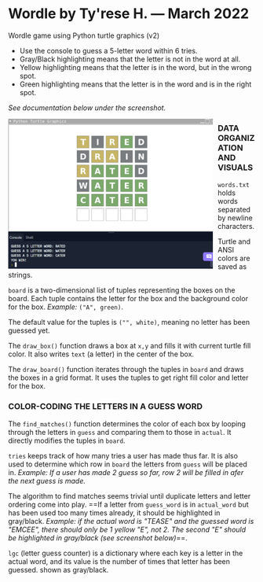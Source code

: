 # Wordle by Ty'rese H. — March 2022

Wordle game using Python turtle graphics (v2)

* Use the console to guess a 5-letter word within 6 tries.
* Gray/Black highlighting means that the letter is not in the word at all.
* Yellow highlighting means that the letter is in the word, but in the wrong spot.
* Green highlighting means that the letter is in the word and is in the right spot.

_See documentation below under the screenshot._

<img src="screen.png"
     alt="screenshot"
     style="float: left; margin-right: 10px;" 
     width="417" 
     height="305"/>
     

### DATA ORGANIZATION AND VISUALS
```words.txt``` holds words separated by newline characters.

Turtle and ANSI colors are saved as strings.

```board``` is a two-dimensional list of tuples representing the boxes on the board.
Each tuple contains the letter for the box and the background color for the box. _Example:_ ```("A", green)```.

The default value for the tuples is ```("", white)```, meaning no letter has been guessed yet.

The ```draw_box()``` function draws a box at ```x,y``` and fills it with current turtle fill color.
It also writes ```text``` (a letter) in the center of the box.

The ```draw_board()``` function iterates through the tuples in ```board``` and draws the boxes in a grid format. It uses the tuples to get right fill color and letter for the box.


### COLOR-CODING THE LETTERS IN A GUESS WORD
The ```find_matches()``` function determines the color of each box by looping through the letters in ```guess``` and comparing them to those in ```actual```.
It directly modifies the tuples in ```board```.

```tries``` keeps track of how many tries a user has made thus far. It is also used to determine which row in ```board``` the letters from ```guess``` will be placed in. _Example: If a user has made 2 guess so far, row 2 will be filled in afer the next guess is made._

The algorithm to find matches seems trivial until duplicate letters and letter ordering come into play. ==If a letter from ```guess_word``` is in ```actual_word``` but has been used too many times already, it should be highlighted in gray/black. _Example: if the actual word is "TEASE" and the guessed word is "EMCEE", there should only be 1 yellow "E", not 2. The second "E" should be highlighted in gray/black (see screenshot below)_==.

```lgc``` (letter guess counter) is a dictionary where each key is a letter in the actual word, and its value is the number of times that letter has been guessed.  shown as gray/black. 

